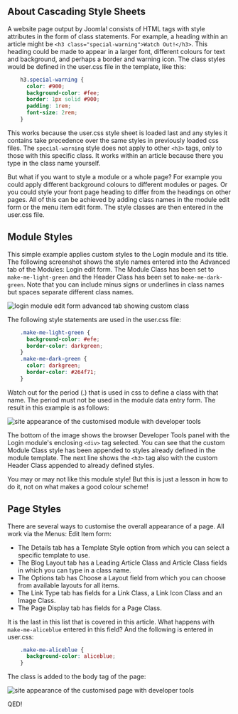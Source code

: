 <!-- Filename: J4.x:Module_and_Menu_Styles / Display title: Module and Menu Styles -->

## About Cascading Style Sheets

A website page output by Joomla! consists of HTML tags with style
attributes in the form of class statements. For example, a heading
within an article might be `<h3 class="special-warning">Watch Out!</h3>`. 
This heading could be made to appear in a larger font, different
colours for text and background, and perhaps a border and warning icon.
The class styles would be defined in the user.css file in the template,
like this:
```css
    h3.special-warning {
      color: #900;
      background-color: #fee;
      border: 1px solid #900;
      padding: 1rem;
      font-size: 2rem;
    }
```
This works because the user.css style sheet is loaded last and any
styles it contains take precedence over the same styles in previously
loaded css files. The `special-warning` style does not apply to other `<h3>`
tags, only to those with this specific class. It works within an article
because there you type in the class name yourself.

But what if you want to style a module or a whole page? For example you
could apply different background colours to different modules or pages.
Or you could style your front page heading to differ from the headings
on other pages. All of this can be achieved by adding class names in the
module edit form or the menu item edit form. The style classes are then
entered in the user.css file.

## Module Styles

This simple example applies custom styles to the Login module and its
title. The following screenshot shows the style names entered into the
Advanced tab of the Modules: Login edit form. The Module Class has been
set to `make-me-light-green` and the Header Class has been set to
`make-me-dark-green`. Note that you can include minus signs or
underlines in class names but spaces separate different class names.

![login module edit form advanced tab showing custom class](../../../en/images/templates/templates-edit-module-style.png)

The following style statements are used in the user.css file:
```css
    .make-me-light-green {
      background-color: #efe;
      border-color: darkgreen;
    }
    .make-me-dark-green {
      color: darkgreen;
      border-color: #264f71;
    }
```
Watch out for the period (.) that is used in css to define a class with
that name. The period must not be used in the module data entry form.
The result in this example is as follows:

![site appearance of the customised module with developer tools](../../../en/images/templates/templates-edit-module-style-result.png)

The bottom of the image shows the browser Developer Tools panel with the
Login module's enclosing `<div>` tag selected. You can see that the custom 
Module Class style has been appended to styles already defined in the module 
template. The next line shows the `<h3>` tag also with the custom Header Class 
appended to already defined styles.

You may or may not like this module style! But this is just a lesson in
how to do it, not on what makes a good colour scheme!

## Page Styles

There are several ways to customise the overall appearance of a page.
All work via the Menus: Edit Item form:

- The Details tab has a Template Style option from which you can select
  a specific template to use.
- The Blog Layout tab has a Leading Article Class and Article Class
  fields in which you can type in a class name.
- The Options tab has Choose a Layout field from which you can choose
  from available layouts for all items.
- The Link Type tab has fields for a Link Class, a Link Icon Class and
  an Image Class.
- The Page Display tab has fields for a Page Class.

It is the last in this list that is covered in this article. What
happens with `make-me-aliceblue` entered in this field? And the
following is entered in user.css:
```css
    .make-me-aliceblue {
      background-color: aliceblue;
    }
```
The class is added to the body tag of the page:

![site appearance of the customised page with developer tools](../../../en/images/templates/templates-edit-page-class-result.png)

QED!
